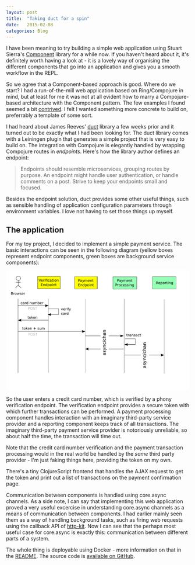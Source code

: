 ```yaml
---
layout: post
title:  "Taking duct for a spin"
date:   2015-02-08
categories: Blog
---
```


I have been meaning to try building a simple web application using Stuart Sierra's [Component](https://github.com/stuartsierra/component) library for a while now. If you haven't heard about it, it's definitely worth having a look at - it is a lovely way of organising the different components that go into an application and gives you a smooth workflow in the REPL.

So we agree that a Component-based approach is good. Where do we start? I had a run-of-the-mill web application based on Ring/Compojure in mind, but at least for me it was not at all evident how to marry a Compojure-based architecture with the Component pattern. The few examples I found seemed a bit [contrived](https://gist.github.com/Deraen/9d65f447593859dd07ae). I felt I wanted something more concrete to build on, preferrably a template of some sort.

I had heard about James Reeves' [duct](https://github.com/weavejester/duct) library a few weeks prior and it turned 
out to be exactly what I had been looking for. The duct library comes with a Leiningen plugin that generates a 
simple project that is very easy to build on. The integration with Compojure is elegantly handled by wrapping
Compojure routes in *endpoints*. Here's how the library author defines an endpoint:

> Endpoints should resemble microservices, grouping routes by purpose. 
> An endpoint might handle user authentication, or handle comments on a post. 
> Strive to keep your endpoints small and focused.

Besides the endpoint solution, duct provides some other useful things, such as sensible handling
of application configuration parameters through environment variables. I love not having to set
those things up myself.

## The application

For my toy project, I decided to implement a simple payment service. The basic interactions can be seen 
in the following diagram (yellow boxes represent endpoint components, green boxes are background service components):

![interaction diagram](/assets/images/pay-me.png)

So the user enters a credit card number, which is verified by a phony verification endpoint. The verification
endpoint provides a secure token with which further transactions can be performed. A payment processing component
handles interaction with an imaginary third-party service provider and a reporting component keeps track of 
all transactions. The imaginary third-party payment service provider is notoriously unreliable, so about half the time, the transaction will time out.

Note that the credit card number verification and the payment transaction processing would in the
real world be handled by the *same* third party provider - I'm just faking things here, providing
the token on my own.

There's a tiny ClojureScript frontend that handles the AJAX request to get the token and print out 
a list of transactions on the payment confirmation page.

Communication between components is handled using core.async channels. As a side note, I can say
that implementing this web application proved a very useful excercise in understanding core.async 
channels as a means of communication between components. I had earlier mainly seen them as a way 
of handling background tasks, such as firing web requests using the callback API of 
[http-kit](http://www.http-kit.org/). Now I can see that the perhaps most useful case for core.async 
is exactly this: communication between different parts of a system. 

The whole thing is deployable using Docker - more information on that in the [README](https://github.com/jstaffans/pay-me#deployment). The source code is [available on GitHub](https://github.com/jstaffans/pay-me).


